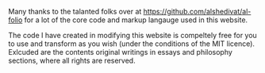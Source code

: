 Many thanks to the talanted folks over at https://github.com/alshedivat/al-folio for a lot of the core code and markup langauge used in this website.

The code I have created in modifying this website is compeltely free for you to use and transform as you wish (under the conditions of the MIT licence). Exlcuded are the contents original writings in essays and philosophy sections, where all rights are reserved.
